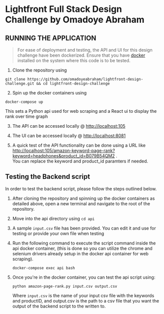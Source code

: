 # Lightfront Full Stack Design Challenge by Omadoye Abraham



## RUNNING THE APPLICATION


> For ease of deployment and testing, the API and UI for this design challenge have been dockerized. Ensure that you have [docker](https://docker.com) installed on the system where this code is to be tested.


1. Clone the repository using 
 ```
 git clone https://github.com/omadoyeabraham/lightfront-design-challenge.git && cd lightfront-design-challenge
 ```      


2. Spin up the docker containers using 
 ```
 docker-compose up
 ``` 
   This sets a Python api used for web scraping and a React ui to display the rank over time graph     

3. The API can be accessed locally @ [http://localhost:105](http://localhost:105)  
   
4. The UI can be accessed locally @ [http://localhost:8081](http://localhost:8081)  
5. A quick test of the API functionality can be done using a URL like [http://localhost:105/amazon-keyword-page-rank?keyword=headphones&product_id=B079B54QM2](http://localhost:105/amazon-keyword-page-rank?keyword=headphones&product_id=B079B54QM2) .    
    You can replace the keyword and product_id paramters if needed.  



## Testing the Backend script  
  

In order to test the backend script, please follow the steps outlined below.

1. After cloning the repository and spinning up the docker containers as detailed above, open a new terminal and navigate to the root of the repository.
2. Move into the api directory using `cd api`
3. A sample `input.csv` file has been provided. You can edit it and use for testing or provide your own file when testing
4. Run the following command to execute the script command inside the api docker container, (this is done so you can utilize the chrome and selenium drivers already setup in the docker api container for web scraping).  
      

   ``` 
   docker-compose exec api bash
    ```

5. Once you're in the docker container, you can test the api script using:
     
     ```
     python amazon-page-rank.py input.csv output.csv
     ```

     Where `input.csv` is the name of your input csv file with the keywords and productID, and output.csv is the path to a csv file that you want the output of the backend script to the written to.
